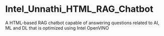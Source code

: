 # Intel_Unnathi_HTML_RAG_Chatbot
A HTML-based RAG chatbot capable of answering questions related to AI, ML and DL that is optimized using Intel OpenVINO
